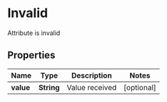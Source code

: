 

# Invalid

Attribute is invalid
## Properties

Name | Type | Description | Notes
------------ | ------------- | ------------- | -------------
**value** | **String** | Value received |  [optional]



